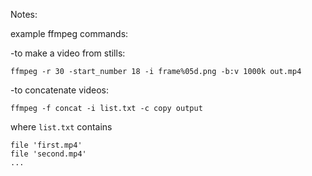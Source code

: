 Notes:

example ffmpeg commands:

-to make a video from stills:

    ffmpeg -r 30 -start_number 18 -i frame%05d.png -b:v 1000k out.mp4

-to concatenate videos:

    ffmpeg -f concat -i list.txt -c copy output

where `list.txt` contains 

    file 'first.mp4'
    file 'second.mp4'
    ...

